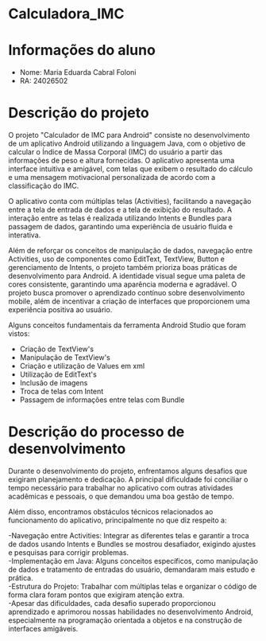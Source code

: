 # Calculadora_IMC
# Informações do aluno
- Nome: Maria Eduarda Cabral Foloni
- RA: 24026502

# Descrição do projeto
O projeto "Calculador de IMC para Android" consiste no desenvolvimento de um aplicativo Android utilizando a linguagem Java, com o objetivo de calcular o Índice de Massa Corporal (IMC) do usuário a partir das informações de peso e altura fornecidas. O aplicativo apresenta uma interface intuitiva e amigável, com telas que exibem o resultado do cálculo e uma mensagem motivacional personalizada de acordo com a classificação do IMC. 

O aplicativo conta com múltiplas telas (Activities), facilitando a navegação entre a tela de entrada de dados e a tela de exibição do resultado. A interação entre as telas é realizada utilizando Intents e Bundles para passagem de dados, garantindo uma experiência de usuário fluida e interativa.

Além de reforçar os conceitos de manipulação de dados, navegação entre Activities, uso de componentes como EditText, TextView, Button e gerenciamento de Intents, o projeto também prioriza boas práticas de desenvolvimento para Android. A identidade visual segue uma paleta de cores consistente, garantindo uma aparência moderna e agradável.
O projeto busca promover o aprendizado contínuo sobre desenvolvimento mobile, além de incentivar a criação de interfaces que proporcionem uma experiência positiva ao usuário.<br>

Alguns conceitos fundamentais da ferramenta Android Studio que foram vistos:
- Criação de TextView's
- Manipulação de TextView's
- Criação e utilização de Values em xml
- Utilização de EditText's
- Inclusão de imagens
- Troca de telas com Intent
- Passagem de informações entre telas com Bundle


# Descrição do processo de desenvolvimento
Durante o desenvolvimento do projeto, enfrentamos alguns desafios que exigiram planejamento e dedicação. A principal dificuldade foi conciliar o tempo necessário para trabalhar no aplicativo com outras atividades acadêmicas e pessoais, o que demandou uma boa gestão de tempo.<br>

Além disso, encontramos obstáculos técnicos relacionados ao funcionamento do aplicativo, principalmente no que diz respeito a:

-Navegação entre Activities: Integrar as diferentes telas e garantir a troca de dados usando Intents e Bundles se mostrou desafiador, exigindo ajustes e pesquisas para corrigir problemas.<br>
-Implementação em Java: Alguns conceitos específicos, como manipulação de dados e tratamento de entradas do usuário, demandaram mais estudo e prática.<br>
-Estrutura do Projeto: Trabalhar com múltiplas telas e organizar o código de forma clara foram pontos que exigiram atenção extra.<br>
-Apesar das dificuldades, cada desafio superado proporcionou aprendizado e aprimorou nossas habilidades no desenvolvimento Android, especialmente na programação orientada a objetos e na construção de interfaces amigáveis.<br>
